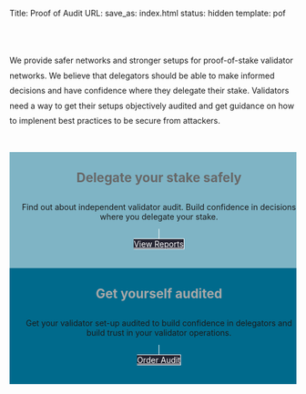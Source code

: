 Title: Proof of Audit
URL:
save_as: index.html
status: hidden
template: pof

<style>

@media (min-width: 550px) {

  html {
    background-image:none;
  }


}

</style>

<section id="home">
<div class="container">
	<br><br>
	<p style="line-height: 1.9;">We provide safer networks and stronger setups for proof-of-stake validator networks.   
We believe that delegators should be able to make informed decisions and have confidence where they delegate their stake. Validators need a way to get their setups objectively audited and get guidance on how to implenent best practices to be secure from attackers. <br><br>

<!-- Build confidence in decisions where you delegate your stake to  -->

</p>
	<div class="row">
		<div class="six columns" style="background-color:#7fb4c5">
			<br>
		<center><h4 style="color:#686868; font-size: 1.6em;">Delegate your stake safely</h4>
		<p class="byline">Find out about independent validator audit. Build confidence in decisions where you delegate your stake. </p>
		<a class="nominate nav-item" href="/category/reports.html" style="background-color: #242431; border: solid 1px; color: #FFF;">
		<div class="hang"></div>View Reports</a>
		<br><br><br>
</div></centre>

<div class="six columns" style="background-color:#006A8C">
	<br>
		<!-- <h2 class="slogan"> -->
			<!-- <h6 style="color:#FFF; text-transform: uppercase; text-align:right;"> -->
				<!-- <center><h5>For Validators</h5></center> -->
			<!-- </h6> -->
		<!-- </h2> -->
		<!-- <h4 style="color:#a8a8a8">Validators</h4> -->
		<center><h4 style="color:#a8a8a8; font-size: 1.6em;">Get yourself audited</h4>
		<p class="byline">Get your validator set-up audited to build confidence in delegators and build trust in your validator operations. </p>
		<a class="nominate nav-item" href="/pages/services.html" style="background-color:#242431; border: solid 1px; color:#FFF;">
		<div class="hang"></div>Order Audit</a><br><br><br>
	</div></center>

<div class="row">
	<div class="eight columns offset-by-two" style="text-align:center;">
	</div>
</div>
</div> <!-- columns -->
</div>
</div><br><br><br>
<div class="sep"></div>
</section>